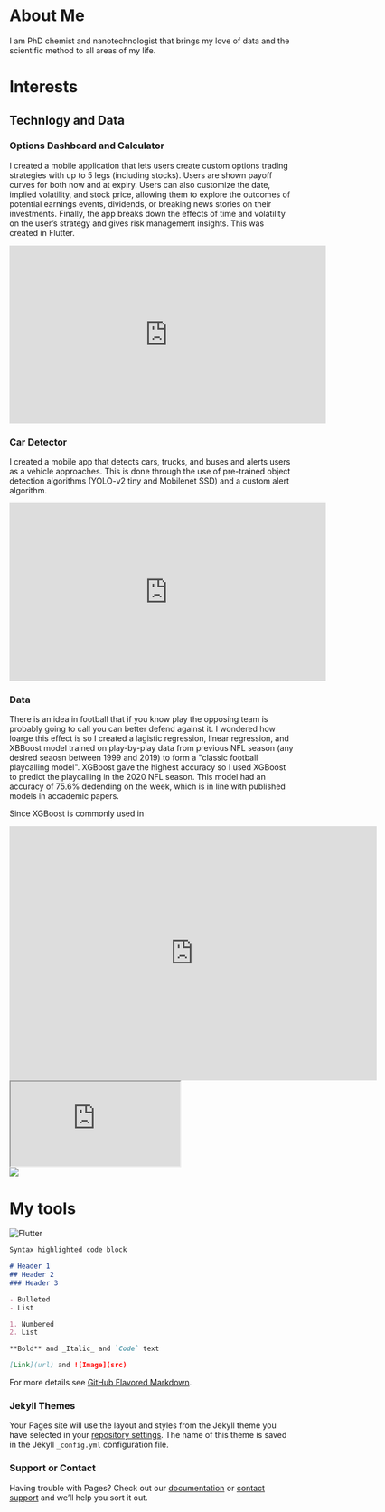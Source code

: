 # About Me

I am PhD chemist and nanotechnologist that brings my love of data and the scientific method to all areas of my life.

# Interests

## Technlogy and Data

### Options Dashboard and Calculator

I created a mobile application that lets users create custom options trading strategies with up to 5 legs (including stocks). Users are shown payoff curves for both now and at expiry. Users can also customize the date, implied volatility, and stock price, allowing them to explore the outcomes of potential earnings events, dividends, or breaking news stories on their investments. Finally, the app breaks down the effects of time and volatility on the user’s strategy and gives risk management insights. This was created in Flutter.

<center><iframe width="560" height="315" src="https://www.youtube.com/embed/a_CkPDlQ6yg" frameborder="0" allow="accelerometer; autoplay; clipboard-write; encrypted-media; gyroscope; picture-in-picture" allowfullscreen></iframe></center>

### Car Detector

I created a mobile app that detects cars, trucks, and buses and alerts users as a vehicle approaches. This is done through the use of pre-trained object detection algorithms (YOLO-v2 tiny and Mobilenet SSD) and a custom alert algorithm. 

<center><iframe width="560" height="315" src="https://www.youtube.com/embed/dW_eRqeGQ3w" frameborder="0" allow="accelerometer; autoplay; clipboard-write; encrypted-media; gyroscope; picture-in-picture" allowfullscreen></iframe></center>

### Data

There is an idea in football that if you know play the opposing team is probably going to call you can better defend against it. I wondered how loarge this effect is so I created a lagistic regression, linear regression, and XBBoost model trained on play-by-play data from previous NFL season (any desired seaosn between 1999 and 2019) to form a "classic football playcalling model". XGBoost gave the highest accuracy so I used XGBoost to predict the playcalling in the 2020 NFL season. This model had an accuracy of 75.6% dedending on the week, which is in line with published models in accademic papers.

Since XGBoost is commonly used in 

<iframe seamless frameborder="0" src="https://public.tableau.com/profile/paul.c.stanish#!/vizhome/NFLExploitability/Dashboard?publish=no" width = '650' height = '450'></iframe> 


<iframe src="https://public.tableau.com/profile/paul.c.stanish#!/vizhome/NFLExploitability/Dashboard?publish=no"></iframe>


<div class='tableauPlaceholder' id='viz1609613359994' style='position: relative'><noscript><a href='#'><img alt=' ' src='https:&#47;&#47;public.tableau.com&#47;static&#47;images&#47;NF&#47;NFLExploitability&#47;Dashboard&#47;1_rss.png' style='border: none' /></a></noscript><object class='tableauViz'  style='display:none;'><param name='host_url' value='https%3A%2F%2Fpublic.tableau.com%2F' /> <param name='embed_code_version' value='3' /> <param name='site_root' value='' /><param name='name' value='NFLExploitability&#47;Dashboard' /><param name='tabs' value='yes' /><param name='toolbar' value='no' /><param name='static_image' value='https:&#47;&#47;public.tableau.com&#47;static&#47;images&#47;NF&#47;NFLExploitability&#47;Dashboard&#47;1.png' /> <param name='animate_transition' value='yes' /><param name='display_static_image' value='yes' /><param name='display_spinner' value='yes' /><param name='display_overlay' value='yes' /><param name='display_count' value='yes' /><param name='language' value='en' /><param name='filter' value='publish=yes' /></object></div>


# My tools

![Flutter](https://res.cloudinary.com/practicaldev/image/fetch/s--jh5laibJ--/c_imagga_scale,f_auto,fl_progressive,h_420,q_auto,w_1000/https://thepracticaldev.s3.amazonaws.com/i/mq33e4a63bduhbljfiop.png)




```markdown
Syntax highlighted code block

# Header 1
## Header 2
### Header 3

- Bulleted
- List

1. Numbered
2. List

**Bold** and _Italic_ and `Code` text

[Link](url) and ![Image](src)
```

For more details see [GitHub Flavored Markdown](https://guides.github.com/features/mastering-markdown/).

### Jekyll Themes

Your Pages site will use the layout and styles from the Jekyll theme you have selected in your [repository settings](https://github.com/Hsinats/hsinats.github.io/settings). The name of this theme is saved in the Jekyll `_config.yml` configuration file.

### Support or Contact

Having trouble with Pages? Check out our [documentation](https://docs.github.com/categories/github-pages-basics/) or [contact support](https://github.com/contact) and we’ll help you sort it out.
